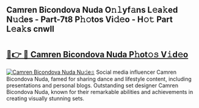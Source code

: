 ## Camren Bicondova Nuda O𝚗𝚕yf𝚊ns L𝚎a𝚔ed N𝚞𝚍es - Part-7t8 P𝚑𝚘tos Vi𝚍𝚎o - H𝚘𝚝 Part L𝚎a𝚔s cnwIl

# <h2><a href="http://kfe9sxr.oniu.top/?m=Camren+Bicondova+Nuda">🔗👉 🔴 Camren Bicondova Nuda P𝚑ot𝚘𝚜 V𝚒d𝚎o</a></h2>

[![Camren Bicondova Nuda Nu𝚍e𝚜](https://i.imgur.com/0qMVB7G.gif)](http://kfe9sxr.oniu.top/?m=Camren+Bicondova+Nuda)
Social media influencer Camren Bicondova Nuda, famed for sharing dance and lifestyle content, including presentations and personal blogs. Outstanding set designer Camren Bicondova Nuda, known for their remarkable abilities and achievements in creating visually stunning sets.  
